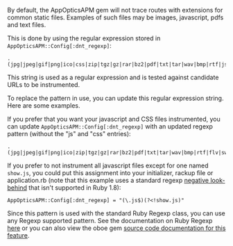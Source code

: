 By default, the AppOpticsAPM gem will not trace routes with extensions
for common static files.  Examples of such files may be images,
javascript, pdfs and text files.

This is done by using the regular expression stored in
`AppOpticsAPM::Config[:dnt_regexp]`:

    .(jpg|jpeg|gif|png|ico|css|zip|tgz|gz|rar|bz2|pdf|txt|tar|wav|bmp|rtf|js|flv|swf|ttf|woff|svg|less)$

This string is used as a regular expression and is tested against
candidate URLs to be instrumented.

To replace the pattern in use, you can update this regular expression
string.  Here are some examples.

If you prefer that you want your javascript and CSS files instrumented,
you can update `AppOpticsAPM::Config[:dnt_regexp]` with an updated regexp
pattern (without the "js" and "css" entries):

    .(jpg|jpeg|gif|png|ico|zip|tgz|gz|rar|bz2|pdf|txt|tar|wav|bmp|rtf|flv|swf|ttf|woff|svg|less)$

If you prefer to not instrument all javascript files except for one
named `show.js`, you could put this assignment into your initializer,
rackup file or application.rb (note that this example uses a standard
regexp [negative
look-behind](http://www.regular-expressions.info/lookaround.html) that
isn't supported in Ruby 1.8):

    AppOpticsAPM::Config[:dnt_regexp] = "(\.js$)(?<!show.js)"

Since this pattern is used with the standard Ruby Regexp class, you can
use any Regexp supported pattern.  See the documentation on Ruby Regexp
[here](https://www.omniref.com/ruby/2.2.0/symbols/Regexp?d=380181456&n=0#doc_uncollapsed=true&d=380181456&n=0)
or you can also view the oboe gem [source code documentation for this
feature](https://github.com/tracelytics/ruby-appoptics/blob/master/lib/appoptics/config.rb#L129).
